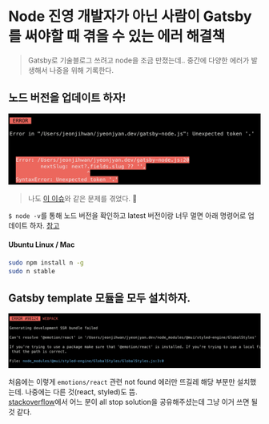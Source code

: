 # Node 진영 개발자가 아닌 사람이 Gatsby를 써야할 때 겪을 수 있는 에러 해결책
> Gatsby로 기술블로그 쓰려고 node을 조금 만졌는데.. 중간에 다양한 에러가 발생해서 나중을 위해 기록한다.

## 노드 버전을 업데이트 하자!

<img src="../../img/node-update-need.png" width="700px">

> 나도 [이 이슈](https://github.com/zoomkoding/zoomkoding-gatsby-blog/issues/16)와 같은 문제를 겪었다. 🥲

`$ node -v`를 통해 노드 버전을 확인하고 latest 버전이랑 너무 멀면 아래 명령어로 업데이트 하자. [참고](https://stackoverflow.com/a/47909570)

#### Ubuntu Linux / Mac

```sh
sudo npm install n -g
sudo n stable
```

## Gatsby template 모듈을 모두 설치하자.

<img src="../../img/webpack-error-module-not-found.png" width="800px">

처음에는 이렇게 `emotions/react` 관련 not found 에러만 뜨길레 해당 부분만 설치했는데. 나중에는 다른 것(react, styled)도 뜸.  
[stackoverflow](https://stackoverflow.com/a/70479813)에서 어느 분이 all stop solution을 공유해주셨는데 그냥 이거 쓰면 될 것 같다.

